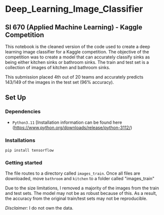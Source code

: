 # Deep_Learning_Image_Classifier

## SI 670 (Applied Machine Learning) - Kaggle Competition
This notebook is the cleaned version of the code used to create a deep learning image classifier for a Kaggle competition. The objective of the competition was to create a model that can accurately classify sinks as being either kitchen sinks or bathroom sinks. The train and test set is a collection of images of kitchen and bathroom sinks. 

This submission placed 4th out of 20 teams and accurately predicts 143/149 of the images in the test set (96% accuracy). 

## Set Up
### Dependencies 
- `Python3.11`
[Installation information can be found here (https://www.python.org/downloads/release/python-3112/)

### Installations
`pip install tensorflow`

### Getting started
The file routes to a directory called `images_train`. Once all files are downloaded, move `bathroom` and `kitchen` to a folder called "images_train"

Due to the size limitations, I removed a majority of the images from the train and test sets. The model may not be as robust because of this. As a result, the accuracy from the original train/test sets may not be reproducible. 

*Disclaimer:* I do not own the data. 
